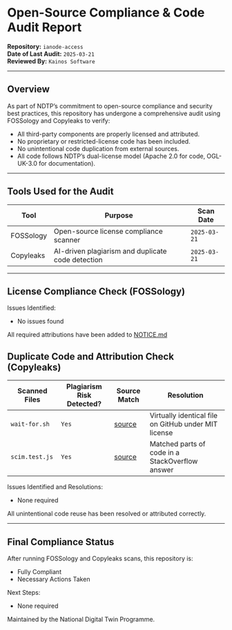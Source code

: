 # Open-Source Compliance & Code Audit Report

**Repository:** `ianode-access`  
**Date of Last Audit:** `2025-03-21`  
**Reviewed By:** `Kainos Software`
<!-- SPDX-License-Identifier: OGL-UK-3.0 -->
---

## Overview
As part of NDTP’s commitment to open-source compliance and security best practices, this repository has undergone
a comprehensive audit using FOSSology and Copyleaks to verify:

- All third-party components are properly licensed and attributed.
- No proprietary or restricted-license code has been included.
- No unintentional code duplication from external sources.
- All code follows NDTP’s dual-license model (Apache 2.0 for code, OGL-UK-3.0 for documentation).

---

## Tools Used for the Audit

| Tool | Purpose | Scan Date |
|------|---------|----|
| FOSSology | Open-source license compliance scanner | `2025-03-21` |
| Copyleaks | AI-driven plagiarism and duplicate code detection | `2025-03-21` |

---

## License Compliance Check (FOSSology)
Issues Identified:

- No issues found

All required attributions have been added to [NOTICE.md](NOTICE.md)


## Duplicate Code and Attribution Check (Copyleaks)

| Scanned Files | Plagiarism Risk Detected? | Source Match                                                                                  | Resolution |
|--------------|--------------------|-----------------------------------------------------------------------------------------------|--------|
| `wait-for.sh` | `Yes`              | [source](https://github.com/Unleash/unleash-docker/blob/main/wait-for)                        | Virtually identical file on GitHub under MIT license   |
| `scim.test.js` | `Yes`              | [source](https://stackoverflow.com/questions/35234718/how-to-unit-test-express-router-routes) | Matched parts of code in a StackOverflow answer  |


Issues Identified and Resolutions:  
- None required  

All unintentional code reuse has been resolved or attributed correctly.

---

## Final Compliance Status

After running FOSSology and Copyleaks scans, this repository is:

- Fully Compliant
- Necessary Actions Taken



Next Steps:  
- None required  

Maintained by the National Digital Twin Programme.
